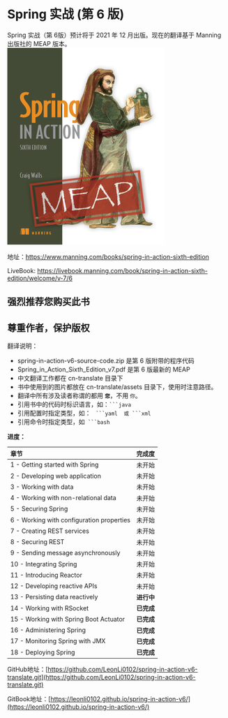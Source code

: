 # Spring 实战 (第 6 版)

Spring 实战（第 6版）预计将于 2021 年 12 月出版。现在的翻译基于 Manning 出版社的 MEAP 版本。
![](cn-translate/assets/00-Walls-Spring-6ed-MEAP-HI.png)

地址：https://www.manning.com/books/spring-in-action-sixth-edition

LiveBook: https://livebook.manning.com/book/spring-in-action-sixth-edition/welcome/v-7/6

## 强烈推荐您购买此书
## 尊重作者，保护版权

翻译说明：
* spring-in-action-v6-source-code.zip 是第 6 版附带的程序代码
* Spring_in_Action_Sixth_Edition_v7.pdf 是第 6 版最新的 MEAP
* 中文翻译工作都在 cn-translate 目录下
* 书中使用到的图片都放在 cn-translate/assets 目录下，使用时注意路径。
* 翻译中所有涉及读者称谓的都用 **`您`**，不用 `你`。
* 引用书中的代码时标识语言，如：` ```java `
* 引用配置时指定类型，如： `  ```yaml  或 ```xml  `
* 引用命令时指定类型，如`  ```bash  `


**进度：**

| 章节 | 完成度 |
| :--- | :--- |
| 1 - Getting started with Spring | 未开始 |
| 2 - Developing web application | 未开始 |
| 3 - Working with data | 未开始 |
| 4 - Working with non-relational data | 未开始 |
| 5 - Securing Spring | 未开始 |
| 6 - Working with configuration properties | 未开始 |
| 7 - Creating REST services | 未开始 |
| 8 - Securing REST | 未开始 |
| 9 - Sending message asynchronously | 未开始 |
| 10 - Integrating Spring | 未开始 |
| 11 - Introducing Reactor | 未开始 |
| 12 - Developing reactive APIs | 未开始 |
| 13 - Persisting data reactively | **进行中** |
| 14 - Working with RSocket |  **已完成** |
| 15 - Working with Spring Boot Actuator | **已完成** |
| 16 - Administering Spring | **已完成** |
| 17 - Monitoring Spring with JMX | **已完成** |
| 18 - Deploying Spring | **已完成** |

GitHub地址：[https://github.com/LeonLi0102/spring-in-action-v6-translate.git](https://github.com/LeonLi0102/spring-in-action-v6-translate.git)

GitBook地址：[https://leonli0102.github.io/spring-in-action-v6/](https://leonli0102.github.io/spring-in-action-v6/)


